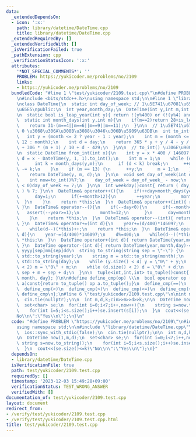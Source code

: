 ```yaml
---
data:
  _extendedDependsOn:
  - icon: ':x:'
    path: library/datetime/DateTime.cpp
    title: library/datetime/DateTime.cpp
  _extendedRequiredBy: []
  _extendedVerifiedWith: []
  _isVerificationFailed: true
  _pathExtension: cpp
  _verificationStatusIcon: ':x:'
  attributes:
    '*NOT_SPECIAL_COMMENTS*': ''
    PROBLEM: https://yukicoder.me/problems/no/2109
    links:
    - https://yukicoder.me/problems/no/2109
  bundledCode: "#line 1 \"test/yukicoder/2109.test.cpp\"\n#define PROBLEM \"https://yukicoder.me/problems/no/2109\"\
    \n#include <bits/stdc++.h>\nusing namespace std;\n\n#line 1 \"library/datetime/DateTime.cpp\"\
    \nclass DateTime{\n  static int day_of_week; // 1\u5E741\u67081\u65E5\u306E\u66DC\
    \u65E5\npublic:\n  int year,month,day;\n  DateTime(int y,int m,int d):year(y),month(m),day(d){}\n\
    \n  static bool is_leap_year(int y){ return !(y%400) or (!(y%4) and y%100); }\n\
    \  static int month_days(int y,int m){\n    if(m==2)return 28+is_leap_year(y);\n\
    \    return 31-(m==4||m==6||m==9||m==11);\n  }\n\n  // 1\u5E741\u67081\u65E5\u304C\
    \ 0 \u3068\u306A\u308B\u3088\u3046\u306B\u5909\u63DB\n  int to_int()const{\n \
    \   int y = (month <= 2 ? year - 1 : year);\n    int m = (month <= 2 ? month +\
    \ 12 : month);\n    int d = day;\n    return 365 * y + y / 4 - y / 100 + y / 400\
    \ + 306 * (m + 1) / 10 + d - 429;\n  }\n\n  // to_int() \u306E\u9006\u95A2\u6570\
    \n  static DateTime from_int(int x){\n    int y = x * 400 / 146097 + 1;\n    int\
    \ d = x - DateTime(y, 1, 1).to_int();\n    int m = 1;\n    while (d >= 28) {\n\
    \      int k = month_days(y,m);\n      if (d < k) break;\n      ++m;\n      d\
    \ -= k;\n    }\n    if (m == 13) {\n      ++y;\n      m = 1;\n    }\n    ++d;\n\
    \    return DateTime(y, m, d);\n  }\n\n  void set_day_of_week(int day_of_week_){\n\
    \    int now=to_int()%7;\n    day_of_week = day_of_week_ - now;\n    if(day_of_week\
    \ < 0)day_of_week += 7;\n  }\n\n  int weekday()const{ return ( day_of_week + to_int()\
    \ ) % 7; }\n\n  DateTime& operator++(){\n    if(++day>month_days(year,month)){\n\
    \      day=1;\n      if(++month>12){\n        ++year;\n        month=1;\n    \
    \  }\n    }\n    return *this;\n  }\n  DateTime& operator++(int){ return ++(*this);\
    \ }\n  DateTime& operator--(){\n    if(--day<0){\n      if(--month<0){\n     \
    \   assert(--year>=1);\n        month=12;\n      }\n      day=month_days(year,month);\n\
    \    }\n    return *this;\n  }\n  DateTime& operator--(int){ return --(*this);\
    \ }\n  DateTime& operator+=(int d){\n    year+=(d/400)*146097;\n    d%=400;\n\
    \    while(d--)(*this)++;\n    return *this;\n  }\n  DateTime& operator-=(int\
    \ d){\n    year-=(d/400)*146097;\n    d%=400;\n    while(d--)(*this)--;\n    return\
    \ *this;\n  }\n  DateTime operator+(int d){ return DateTime(year,month,day)+=d;\
    \ }\n  DateTime operator-(int d){ return DateTime(year,month,day)-=d; }\n\n  //\
    \ yyyy[sep]mm[sep]dd\n  string to_string(string sep = \"-\") {\n    string y =\
    \ std::to_string(year);\n    string m = std::to_string(month);\n    string d =\
    \ std::to_string(day);\n    while (y.size() < 4) y = \"0\" + y;\n    while (m.size()\
    \ < 2) m = \"0\" + m;\n    while (d.size() < 2) d = \"0\" + d;\n    return y +\
    \ sep + m + sep + d;\n  }\n\n  tuple<int,int,int> to_tuple()const{ return {year,\
    \ month, day}; }\n\n#define define_cmp(op) \\\n  bool operator op (const DateTime&\
    \ a)const{return to_tuple() op a.to_tuple();}\n  define_cmp(==)\n  define_cmp(!=)\n\
    \  define_cmp(<)\n  define_cmp(>)\n  define_cmp(<=)\n  define_cmp(>=)\n#undef\
    \ define_cmp\n};\n#line 6 \"test/yukicoder/2109.test.cpp\"\n\nint main(){\n  ios::sync_with_stdio(false);\n\
    \  cin.tie(nullptr);\n\n  int m,d,k;cin>>m>>d>>k;\n\n  DateTime now(1,m,d);\n\
    \  set<char> se;\n  for(int i=0;i<7;i++,now++){\n    string s=now.to_string();\n\
    \    for(int i=5;i<s.size();i++)se.insert(s[i]);\n  }\n  cout<<(se.size()<=k?\"\
    No\\n\":\"Yes\\n\");\n}\n"
  code: "#define PROBLEM \"https://yukicoder.me/problems/no/2109\"\n#include <bits/stdc++.h>\n\
    using namespace std;\n\n#include \"library/datetime/DateTime.cpp\"\n\nint main(){\n\
    \  ios::sync_with_stdio(false);\n  cin.tie(nullptr);\n\n  int m,d,k;cin>>m>>d>>k;\n\
    \n  DateTime now(1,m,d);\n  set<char> se;\n  for(int i=0;i<7;i++,now++){\n   \
    \ string s=now.to_string();\n    for(int i=5;i<s.size();i++)se.insert(s[i]);\n\
    \  }\n  cout<<(se.size()<=k?\"No\\n\":\"Yes\\n\");\n}"
  dependsOn:
  - library/datetime/DateTime.cpp
  isVerificationFile: true
  path: test/yukicoder/2109.test.cpp
  requiredBy: []
  timestamp: '2023-12-03 15:49:28+09:00'
  verificationStatus: TEST_WRONG_ANSWER
  verifiedWith: []
documentation_of: test/yukicoder/2109.test.cpp
layout: document
redirect_from:
- /verify/test/yukicoder/2109.test.cpp
- /verify/test/yukicoder/2109.test.cpp.html
title: test/yukicoder/2109.test.cpp
---
```


